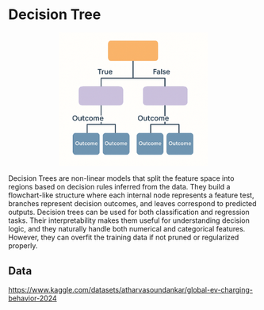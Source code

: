 # Decision Tree 

<p align="center">
  <img src="../../Images/Decision%20Tree.png" width="300"/>
</p>

Decision Trees are non-linear models that split the feature space into regions based on decision rules inferred from the data. They build a flowchart-like structure where each internal node represents a feature test, branches represent decision outcomes, and leaves correspond to predicted outputs. Decision trees can be used for both classification and regression tasks. Their interpretability makes them useful for understanding decision logic, and they naturally handle both numerical and categorical features. However, they can overfit the training data if not pruned or regularized properly.

## Data 
https://www.kaggle.com/datasets/atharvasoundankar/global-ev-charging-behavior-2024
